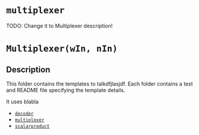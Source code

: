 # `multiplexer`

TODO: Change it to Multiplexer description!

# `Multiplexer(wIn, nIn)`

## Description

This folder contains the templates to talkdfjlasjdf. Each folder contains a test and README file specifying the template details.

It uses blabla

- [`decoder`](decoder)
- [`multiplexer`](multiplexer)
- [`scalarproduct`](scalarproduct)